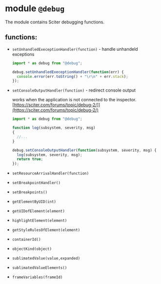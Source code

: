 # module `@debug`

The module contains Sciter debugging functions.

## functions:

* `setUnhandledExeceptionHandler(function)` - handle unhandeld exceptions

  ```js
  import * as debug from "@debug";

  debug.setUnhandledExeceptionHandler(function(err) {
    console.error(err.toString() + "\r\n" + err.stack);
  });
  ```

* `setConsoleOutputHandler(function)` - redirect console output

  works when the application is not connected to the inspector. [https://sciter.com/forums/topic/debug-2/]](https://sciter.com/forums/topic/debug-2/)

  ```js
  import * as debug from "@debug";

  function log(subsystem, severity, msg)
  {
    //...
  }

  debug.setConsoleOutputHandler(function(subsystem, severity, msg) {
    log(subsystem, severity, msg);
    return true;
  });
  ```

* `setResourceArrivalHandler(function)`
* `setBreakpointHandler()`
* `setBreakpoints()`
* `getElementByUID(int)`
* `getUIDofElement(element)`
* `highlightElement(element)`
* `getStyleRulesOfElement(element)`
* `containerId()`
* `objectKind(object)`
* `sublimatedValue(value,expanded)`
* `sublimatedValueElements()`
* `frameVariables(frameId)`

